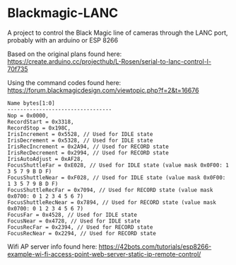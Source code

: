 # Blackmagic-LANC
A project to control the Black Magic line of cameras through the LANC port, probably with an arduino or ESP 8266

Based on the original plans found here:
https://create.arduino.cc/projecthub/L-Rosen/serial-to-lanc-control-l-70f735

Using the command codes found here:
https://forum.blackmagicdesign.com/viewtopic.php?f=2&t=16676

```
Name bytes[1:0]
---------------------------------
Nop = 0x0000,
RecordStart = 0x3318,
RecordStop = 0x198C,
IrisIncrement = 0x5528, // Used for IDLE state
IrisDecrement = 0x5328, // Used for IDLE state
IrisRecIncrement = 0x2A94, // Used for RECORD state
IrisRecDecrement = 0x2994, // Used for RECORD state
IrisAutoAdjust = 0xAF28,
FocusShuttleFar = 0xE028, // Used for IDLE state (value mask 0x0F00: 1 3 5 7 9 B D F)
FocusShuttleNear = 0xF028, // Used for IDLE state (value mask 0x0F00: 1 3 5 7 9 B D F)
FocusShuttleRecFar = 0x7094, // Used for RECORD state (value mask 0x0700: 0 1 2 3 4 5 6 7)
FocusShuttleRecNear = 0x7894, // Used for RECORD state (value mask 0x0700: 0 1 2 3 4 5 6 7)
FocusFar = 0x4528, // Used for IDLE state
FocusNear = 0x4728, // Used for IDLE state
FocusRecFar = 0x2394, // Used for RECORD state
FocusRecNear = 0x2294, // Used for RECORD state
```

Wifi AP server info found here:
https://42bots.com/tutorials/esp8266-example-wi-fi-access-point-web-server-static-ip-remote-control/
